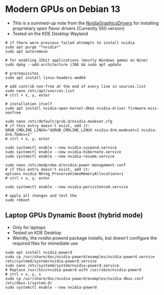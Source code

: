 # Modern GPUs on Debian 13

* This is a summed-up note from the [NvidiaGraphicsDrivers](https://wiki.debian.org/NvidiaGraphicsDrivers) for installing proprietary _open_ flavor drivers (Currently 550 version)
* Tested on the KDE Desktop Wayland

```
# if there were previous failed attempts to install nvidia
sudo apt purge "*nvidia*"
sudo apt autoremove

# for enabling 32bit applications (mostly Windows games on Wine)
sudo dpkg --add-architecture i386 && sudo apt update

# prerequisites
sudo apt install linux-headers-amd64

# add contrib non-free at the end of every line in sources.list
sudo nano /etc/apt/sources.list
# ctrl + x, y, enter

# installation itself
sudo apt install nvidia-open-kernel-dkms nvidia-driver firmware-misc-nonfree

sudo nano /etc/default/grub.d/nvidia-modeset.cfg
# if this entry doesn't exist, add it:
GRUB_CMDLINE_LINUX="$GRUB_CMDLINE_LINUX nvidia-drm.modeset=1 nvidia-drm.fbdev=1"
# ctrl + x, y, enter

sudo systemctl enable --now nvidia-suspend.service
sudo systemctl enable --now nvidia-hibernate.service
sudo systemctl enable --now nvidia-resume.service

sudo nano /etc/modprobe.d/nvidia-power-management.conf
# if this entry doesn't exist, add it:
options nvidia NVreg_PreserveVideoMemoryAllocations=1
# ctrl + x, y, enter

sudo systemctl enable --now nvidia-persistenced.service

# apply all changes and test the 
sudo reboot
```

## Laptop GPUs Dynamic Boost (hybrid mode)

* Only for laptops
* Tested on KDE Desktop
* Weirdly, the _nvidia-powerd_ package installs, but doesn't configure the required files for immediate use

```
sudo apt install nvidia-powerd
sudo cp /usr/share/doc/nvidia-powerd/examples/nvidia-powerd.service /etc/systemd/system/nvidia-powerd.service
sudo nano /etc/systemd/system/nvidia-powerd.service
# Replace /usr/bin/nvidia-powerd with /usr/sbin/nvidia-powerd
# ctrl + x, y, s
sudo cp /usr/share/doc/nvidia-powerd/examples/nvidia-dbus.conf /etc/dbus-1/system.d/
sudo systemctl enable --now nvidia-powerd
```
